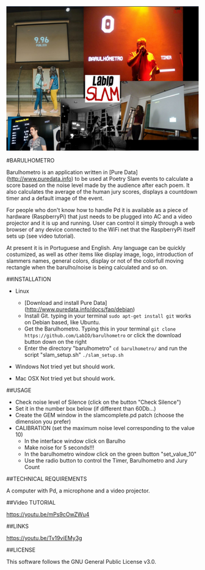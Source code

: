 <img src="IMAGENS/collage.jpg" width="800">

#BARULHOMETRO

Barulhometro is an application written in [Pure Data] (http://www.puredata.info) to be used at Poetry Slam events to calculate a score based on the noise level made by the audience after each poem. It also calculates the average of the human jury scores, displays a countdown timer and a default image of the event.

For  people who don't know how to handle Pd it is available as a piece of hardware (RaspberryPi) that just needs to be plugged into AC and a video projector and it is up and running. User can control it simply through a web browser of any device connected to the WiFi net that the RaspberryPi itself sets up (see video tutorial).

At present it is in Portuguese and English. Any language can be quickly costumized, as well as  other items like display image, logo, introduction of slammers names, general colors, display or not of the colorfull moving rectangle when the barulho/noise is being calculated and so on.


##INSTALLATION

* Linux
  * [Download and install Pure Data] (http://www.puredata.info/docs/faq/debian)
  * Install Git. typing in your terminal `sudo apt-get install git` works on Debian based, like Ubuntu.
  * Get the Barulhometro. Typing this in your terminal `git clone https://github.com/LabIO/barulhometro`
    or click the download button down on the right
  * Enter the directory "barulhometro" `cd barulhometro/` and run the script "slam_setup.sh" `./slam_setup.sh`

* Windows
Not tried yet but should work.

* Mac OSX
Not tried yet but should work.


##USAGE

* Check noise level of Silence (click on the button "Check Silence")
* Set it in the number box below (if different than 60Db...)
* Create the GEM window in the slamcomplete.pd patch (choose the dimension you prefer)
* CALIBRATION (set the maximum noise level corresponding to the value 10)
  * In the interface window click on Barulho   
  * Make noise for 5 seconds!!!
  * In the barulhometro window click on the green button "set_value_10"
  * Use the radio button to control the Timer, Barulhometro and Jury Count


##TECHNICAL REQUIREMENTS

A computer with Pd, a microphone and a video projector. 


##Video TUTORIAL

https://youtu.be/mPs9cOwZWu4


##LINKS

https://youtu.be/Tv19viEMy3g


##LICENSE

This software follows the GNU General Public License v3.0.
